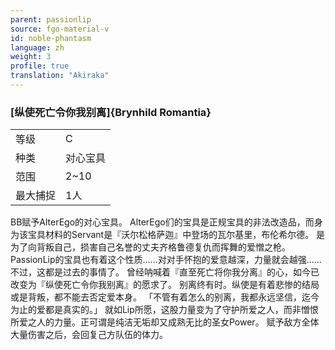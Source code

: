 ```yaml
---
parent: passionlip
source: fgo-material-v
id: noble-phantasm
language: zh
weight: 3
profile: true
translation: "Akiraka"
---
```


### [纵使死亡令你我别离]{Brynhild Romantia}

<table>
  <tr><td>等级</td><td>C</td></tr>
  <tr><td>种类</td><td>对心宝具</td></tr>
  <tr><td>范围</td><td>2~10</td></tr>
  <tr><td>最大捕捉</td><td>1人</td></tr>
</table>

BB赋予AlterEgo的对心宝具。
AlterEgo们的宝具是正规宝具的非法改造品，而身为该宝具材料的Servant是『沃尔松格萨迦』中登场的瓦尔基里，布伦希尔德。
是为了向背叛自己，损害自己名誉的丈夫齐格鲁德复仇而挥舞的爱憎之枪。
PassionLip的宝具也有着这个性质……对对手怀抱的爱意越深，力量就会越强……不过，这都是过去的事情了。
曾经呐喊着『直至死亡将你我分离』的心，如今已改变为『纵使死亡令你我别离』的愿求了。
别离终有时。纵使是有着悲惨的结局或是背叛，都不能去否定爱本身。
「不管有着怎么的别离，我都永远坚信，迄今为止的爱都是真实的。」
就如Lip所愿，这股力量变为了守护所爱之人，而非憎恨所爱之人的力量。正可谓是纯洁无垢却又成熟无比的圣女Power。
赋予敌方全体大量伤害之后，会回复己方队伍的体力。
